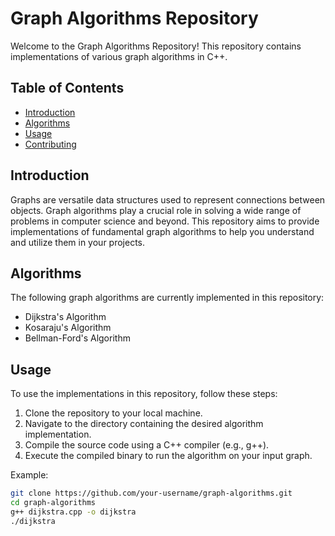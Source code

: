 # Graph Algorithms Repository

Welcome to the Graph Algorithms Repository! This repository contains implementations of various graph algorithms in C++.

## Table of Contents
- [Introduction](#introduction)
- [Algorithms](#algorithms)
- [Usage](#usage)
- [Contributing](#contributing)

## Introduction
Graphs are versatile data structures used to represent connections between objects. Graph algorithms play a crucial role in solving a wide range of problems in computer science and beyond. This repository aims to provide implementations of fundamental graph algorithms to help you understand and utilize them in your projects.

## Algorithms
The following graph algorithms are currently implemented in this repository:
- Dijkstra's Algorithm
- Kosaraju's Algorithm
- Bellman-Ford's Algorithm

## Usage
To use the implementations in this repository, follow these steps:
1. Clone the repository to your local machine.
2. Navigate to the directory containing the desired algorithm implementation.
3. Compile the source code using a C++ compiler (e.g., g++).
4. Execute the compiled binary to run the algorithm on your input graph.

Example:
```bash
git clone https://github.com/your-username/graph-algorithms.git
cd graph-algorithms
g++ dijkstra.cpp -o dijkstra
./dijkstra
